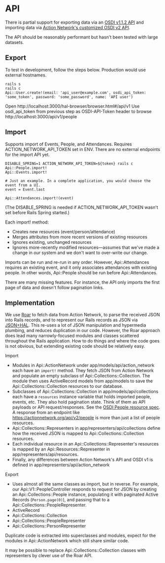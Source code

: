 API
===

There is partial support for exporting data via an [OSDI v1.1.2 API](http://opensupporter.github.io/osdi-docs/) and importing data via [Action Network's customized OSDI v2 API](https://actionnetwork.org/docs/).

The API should be reasonably performant but hasn't been tested with large datasets.

Export
------
To test in development, follow the steps below. Production would use external hostnames.

```
rails s
rails c
Api::User.create!(email: 'api_user@example.com', osdi_api_token: 'some_token', password: 'some_password', name: 'API user')
```

Open http://localhost:3000/hal-browser/browser.html#/api/v1
Use osdi_api_token from previous step as OSDI-API-Token header to browse http://localhost:3000/api/v1/people

Import
------
Supports import of Events, People, and Attendances. Requires ACTION_NETWORK_API_TOKEN set in ENV. There are no external endpoints for the import API yet.

```
DISABLE_SPRING=1 ACTION_NETWORK_API_TOKEN=${token} rails c
Api::People.import!
Api::Events.import!

# Just an example. In a complete application, you would choose the event from a UI.
event = Event.last

Api::Attendances.import!(event)
```

(The DISABLE_SPRING is needed if ACTION_NETWORK_API_TOKEN wasn't set before Rails Spring started.)

Each import! method:
 * Creates new resources (event/person/attendance)
 * Merges attributes from more recent versions of existing resources
 * Ignores existing, unchanged resources
 * Ignores more-recently modified resources—assumes that we've made a change in _our_ system and we don't want to over-write our change.

Imports can be run and re-run in any order. However, Api::Attendances requires an existing event, and it only associates attendances with existing people. In other words, Api::People should be run before Api::Attendances.

There are many missing features. For instance, the API only imports the first page of data and doesn't follow pagination links.

Implementation
--------------
We use [Roar](https://github.com/trailblazer/roar) to fetch data from Action Network, to parse the received JSON into Rails records, and to represent our Rails records as JSON via [JSON+HAL](http://tools.ietf.org/html/draft-kelly-json-hal-05). This re-uses a lot of JSON manipulation and hypermedia plumbing, and reduces duplication in our code. However, the Roar approach does lead many narrowly-focused modules and classes scattered throughout the Rails application. How to do things and where the code goes is not obvious, but extending existing code should be relatively easy.

Import
* Modules in Api::ActionNetwork under app/models/api/action_network each have an `import!` method. They fetch JSON from Action Network and populate an empty subclass of Api::Collections::Collection. The module then uses ActiveRecord models from app/models to save the Api::Collections::Collection resources to our database.
* Subclasses of Api::Collections::Collection in app/models/api/collections each have a `resources` instance variable that holds imported people, events, etc. They also hold pagination state. Think of them as API payloads or API request/responses. See the [OSDI People resource spec](http://opensupporter.github.io/osdi-docs/people.html). A response from an endpoint like https://actionnetwork.org/api/v2/people is more than just a list of people resources.
* Api::Collections::Representers in app/representers/api/collections define how the received JSON is mapped to Api::Collections::Collection resources.
* Each individual resource in an Api::Collections::Representer's resources is mapped by an Api::Resources::Representer in app/representers/api/resources.
* Finally, any differences between Action Network's API and OSDI v1 is defined in app/representers/api/action_network

Export
* Uses almost all the same classes as import, but in reverse. For example, our Api::V1::PeopleController responds to request for JSON by creating an Api::Collections::People instance, populating it with paginated Active Records (`Person.page(0)`), and passing that to a Api::Collections::PeopleRepresenter.
* ActiveRecord
* Api::Collections::Collection
* Api::Collections::PeopleRepresenter
* Api::Collections::PersonRepresenter

Duplicate code is extracted into superclasses and modules, expect for the modules in Api::ActionNetwork which still share similar code.

It may be possible to replace Api::Collections::Collection classes with representers by clever use of the Roar API.

